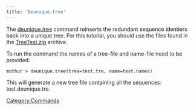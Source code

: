 ```yaml
---
title: 'Deunique.tree'
---
```

The [deunique.tree](deunique.tree) command reinserts the
redundant sequence identiers back into a unique tree. For this tutorial,
you should use the files found in the [
TreeTest.zip](Media:TreeTest.zip) archive.

To run the command the names of a tree-file and name-file need to be
provided:

    mothur > deunique.tree(tree=test.tre, name=test.names)

This will generate a new tree file containing all the sequences:
test.deunique.tre.

[Category:Commands](Category:Commands)
